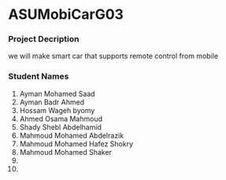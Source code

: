 <h1>ASUMobiCarG03</h1>
<h3>Project Decription</h3>
we will make smart car that supports remote control from mobile
<h3>Student Names</h3>
<ol>
<li>Ayman Mohamed Saad</li>
<li>Ayman Badr Ahmed</li>
<li>Hossam Wageh byomy</li>
  <li>Ahmed Osama Mahmoud</li>
  <li>Shady Shebl Abdelhamid</li>
  <li>Mahmoud Mohamed Abdelrazik</li>
  <li>Mahmoud Mohamed Hafez Shokry</li>
  <li>Mahmoud Mohamed Shaker</li>
  <li></li>
  <li></li>
</ol?
